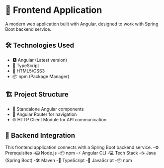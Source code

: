 # 🌟 Frontend Application

A modern web application built with Angular, designed to work with Spring Boot backend service.

## 🛠️ Technologies Used

- 🅰️ Angular (Latest version)
- 📘 TypeScript
- 🎨 HTML5/CSS3
- 📦 npm (Package Manager)

## 🏗️ Project Structure

- 🧩 Standalone Angular components
- 🔄 Angular Router for navigation
- 🌐 HTTP Client Module for API communication



## 🔗 Backend Integration
This frontend application connects with a Spring Boot backend service.
-⚙️ Prerequisites
-📟 Node.js
-📦 npm
-⚡ Angular CLI
-💻 Tech Stack
-☕ Java (Spring Boot)
-🛠️ Maven
-📱 TypeScript
-🔧 JavaScript
-📦 npm
